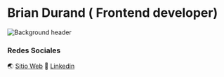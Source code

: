 # Brian Durand ( Frontend developer)
![Background header](https://pbs.twimg.com/profile_banners/776786396430364672/1599429148/600x200)
### Redes Sociales
🌏 [Sitio Web](https://durandbrian.com/) 
🚀 [Linkedin](https://www.linkedin.com/in/durand18/)

